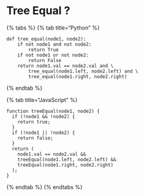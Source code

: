 # Tree Equal ?

{% tabs %} {% tab title=“Python” %}

    def tree_equal(node1, node2):
        if not node1 and not node2:
            return True
        if not node1 or not node2:
            return False
        return node1.val == node2.val and \
            tree_equal(node1.left, node2.left) and \
            tree_equal(node1.right, node2.right)

{% endtab %}

{% tab title=“JavaScript” %}

    function treeEqual(node1, node2) {
      if (!node1 && !node2) {
        return true;
      }
      if (!node1 || !node2) {
        return false;
      }
      return (
        node1.val == node2.val &&
        treeEqual(node1.left, node2.left) &&
        treeEqual(node1.right, node2.right)
      );
    }

{% endtab %} {% endtabs %}
